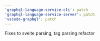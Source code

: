 ```yaml
---
'graphql-language-service-cli': patch
'graphql-language-service-server': patch
'vscode-graphql': patch
---
```


Fixes to svelte parsing, tag parsing refactor
